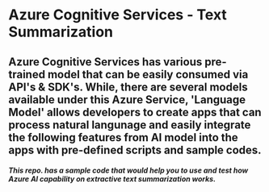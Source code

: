 # Azure Cognitive Services - Text Summarization

## Azure Cognitive Services has various pre-trained model that can be easily consumed via API's & SDK's. While, there are several models available under this Azure Service, 'Language Model' allows developers to create apps that can process natural langunage and easily integrate the following features from AI model into the apps with pre-defined scripts and sample codes.

##### This repo. has a sample code that would help you to use and test how Azure AI capability on extractive text summarization works.

